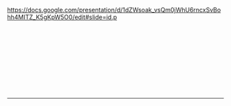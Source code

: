 https://docs.google.com/presentation/d/1dZWsoak_vsQm0jWhU6rncxSvBohh4MITZ_K5gKpW5O0/edit#slide=id.p







<br><br><br><br><br><br><br><br><br>

---------------------------------------------------------------
# 